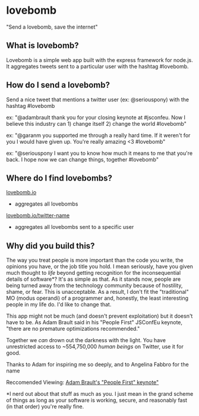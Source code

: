 lovebomb
========
"Send a lovebomb, save the internet"

## What is lovebomb?
Lovebomb is a simple web app built with the express framework for node.js. It aggregates tweets sent to a particular user with the hashtag #lovebomb.

## How do I send a lovebomb?
Send a nice tweet that mentions a twitter user (ex: @seriouspony) with the hashtag #lovebomb 

ex: "@adambrault thank you for your closing keynote at #jsconfeu. Now I believe this industry can 1) change itself 2) change the world #lovebomb" 

ex: "@garanm you supported me through a really hard time. If it weren't for you I would have given up. You're really amazing <3 #lovebomb" 

ex: "@seriouspony I want you to know how much it means to me that you're back. I hope now we can change things, together #lovebomb" 

## Where do I find lovebombs?
[lovebomb.io](http://www.lovebomb.io)
* aggregates all lovebombs

[lovebomb.io/twitter-name](http://www.lovebomb.io)
* aggregates all lovebombs sent to a specific user

## Why did you build this?

The way you treat people is more important than the code you write, the opinions you have, or the job title you hold. I mean seriously, have you given much thought to *life* beyond getting recognition for the inconsequential details of software*? It's as simple as that. As it stands now, people are being turned away from the technology community because of hostility, shame, or fear. This is unacceptable. As a result, I don't fit the "traditional" MO (modus operandi) of a programmer and, honestly, the least interesting people in my life do. I'd like to change that.

This app might not be much (and doesn't prevent exploitation) but it doesn't have to be. As Adam Brault said in his "People First" JSConfEu keynote, "there are no premature optimizations recommended."

Together we *can* drown out the darkness with the light. You have unrestricted access to ~554,750,000 *human beings* on Twitter, use it for good.

Thanks to Adam for inspiring me so deeply, and to Angelina Fabbro for the name

Reccomended Viewing:
[Adam Brault's "People First" keynote"](https://speakerdeck.com/adambrault/people-first-with-notes)

*I nerd out about that stuff as much as you. I just mean in the grand scheme of things as long as your software is working, secure, and reasonably fast (in that order) you're really fine.
